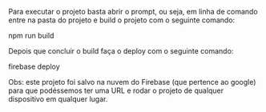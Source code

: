 Para executar o projeto basta abrir o prompt, ou seja, em linha de comando entre na pasta do projeto e build o projeto com o seguinte comando:

npm run build

Depois que concluir o build faça o deploy com o seguinte comando:

firebase deploy

Obs: este projeto foi salvo na nuvem do Firebase (que pertence ao google) para que podéssemos ter uma URL e rodar o projeto de qualquer dispositivo em qualquer lugar.
